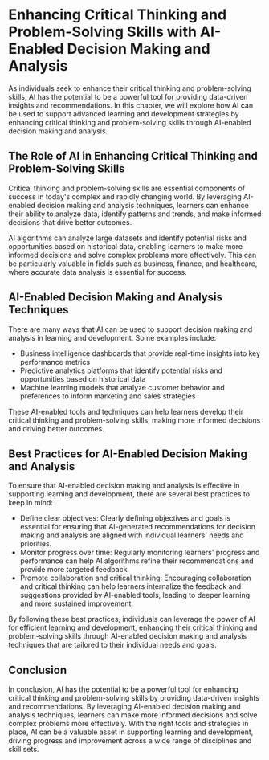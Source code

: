Enhancing Critical Thinking and Problem-Solving Skills with AI-Enabled Decision Making and Analysis
===================================================================================================================================================================

As individuals seek to enhance their critical thinking and problem-solving skills, AI has the potential to be a powerful tool for providing data-driven insights and recommendations. In this chapter, we will explore how AI can be used to support advanced learning and development strategies by enhancing critical thinking and problem-solving skills through AI-enabled decision making and analysis.

The Role of AI in Enhancing Critical Thinking and Problem-Solving Skills
------------------------------------------------------------------------

Critical thinking and problem-solving skills are essential components of success in today's complex and rapidly changing world. By leveraging AI-enabled decision making and analysis techniques, learners can enhance their ability to analyze data, identify patterns and trends, and make informed decisions that drive better outcomes.

AI algorithms can analyze large datasets and identify potential risks and opportunities based on historical data, enabling learners to make more informed decisions and solve complex problems more effectively. This can be particularly valuable in fields such as business, finance, and healthcare, where accurate data analysis is essential for success.

AI-Enabled Decision Making and Analysis Techniques
--------------------------------------------------

There are many ways that AI can be used to support decision making and analysis in learning and development. Some examples include:

* Business intelligence dashboards that provide real-time insights into key performance metrics
* Predictive analytics platforms that identify potential risks and opportunities based on historical data
* Machine learning models that analyze customer behavior and preferences to inform marketing and sales strategies

These AI-enabled tools and techniques can help learners develop their critical thinking and problem-solving skills, making more informed decisions and driving better outcomes.

Best Practices for AI-Enabled Decision Making and Analysis
----------------------------------------------------------

To ensure that AI-enabled decision making and analysis is effective in supporting learning and development, there are several best practices to keep in mind:

* Define clear objectives: Clearly defining objectives and goals is essential for ensuring that AI-generated recommendations for decision making and analysis are aligned with individual learners' needs and priorities.
* Monitor progress over time: Regularly monitoring learners' progress and performance can help AI algorithms refine their recommendations and provide more targeted feedback.
* Promote collaboration and critical thinking: Encouraging collaboration and critical thinking can help learners internalize the feedback and suggestions provided by AI-enabled tools, leading to deeper learning and more sustained improvement.

By following these best practices, individuals can leverage the power of AI for efficient learning and development, enhancing their critical thinking and problem-solving skills through AI-enabled decision making and analysis techniques that are tailored to their individual needs and goals.

Conclusion
----------

In conclusion, AI has the potential to be a powerful tool for enhancing critical thinking and problem-solving skills by providing data-driven insights and recommendations. By leveraging AI-enabled decision making and analysis techniques, learners can make more informed decisions and solve complex problems more effectively. With the right tools and strategies in place, AI can be a valuable asset in supporting learning and development, driving progress and improvement across a wide range of disciplines and skill sets.
